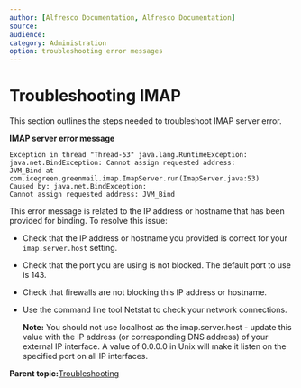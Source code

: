 ```yaml
---
author: [Alfresco Documentation, Alfresco Documentation]
source: 
audience: 
category: Administration
option: troubleshooting error messages
---
```


# Troubleshooting IMAP

This section outlines the steps needed to troubleshoot IMAP server error.

**IMAP server error message**

```
Exception in thread "Thread-53" java.lang.RuntimeException:
java.net.BindException: Cannot assign requested address:
JVM_Bind at com.icegreen.greenmail.imap.ImapServer.run(ImapServer.java:53) 
Caused by: java.net.BindException:
Cannot assign requested address: JVM_Bind 
```

This error message is related to the IP address or hostname that has been provided for binding. To resolve this issue:

-   Check that the IP address or hostname you provided is correct for your `imap.server.host` setting.
-   Check that the port you are using is not blocked. The default port to use is 143.
-   Check that firewalls are not blocking this IP address or hostname.
-   Use the command line tool Netstat to check your network connections.

    **Note:** You should not use localhost as the imap.server.host - update this value with the IP address \(or corresponding DNS address\) of your external IP interface. A value of 0.0.0.0 in Unix will make it listen on the specified port on all IP interfaces.


**Parent topic:**[Troubleshooting](../concepts/ch-troubleshoot.md)

